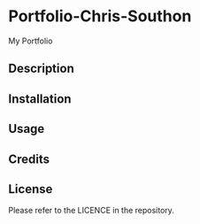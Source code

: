 # Portfolio-Chris-Southon
My Portfolio

## Description

## Installation

## Usage

## Credits

## License

Please refer to the LICENCE in the repository.